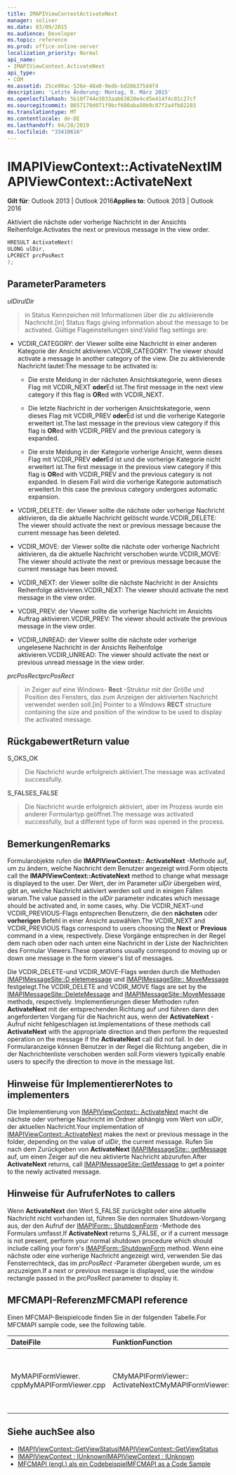 ```yaml
---
title: IMAPIViewContextActivateNext
manager: soliver
ms.date: 03/09/2015
ms.audience: Developer
ms.topic: reference
ms.prod: office-online-server
localization_priority: Normal
api_name:
- IMAPIViewContext.ActivateNext
api_type:
- COM
ms.assetid: 25ce90ac-526e-48a0-9edb-bd266375d4f4
description: 'Letzte Änderung: Montag, 9. März 2015'
ms.openlocfilehash: 5b10f744e3033aab63820e4cd5e414f4c01c27cf
ms.sourcegitcommit: 8657170d071f9bcf680aba50b9c07f2a4fb82283
ms.translationtype: MT
ms.contentlocale: de-DE
ms.lasthandoff: 04/28/2019
ms.locfileid: "33410616"
---
```

# <a name="imapiviewcontextactivatenext"></a><span data-ttu-id="a61f8-103">IMAPIViewContext::ActivateNext</span><span class="sxs-lookup"><span data-stu-id="a61f8-103">IMAPIViewContext::ActivateNext</span></span>

<span data-ttu-id="a61f8-104">**Gilt für**: Outlook 2013 | Outlook 2016</span><span class="sxs-lookup"><span data-stu-id="a61f8-104">**Applies to**: Outlook 2013 | Outlook 2016</span></span> 
  
<span data-ttu-id="a61f8-105">Aktiviert die nächste oder vorherige Nachricht in der Ansichts Reihenfolge.</span><span class="sxs-lookup"><span data-stu-id="a61f8-105">Activates the next or previous message in the view order.</span></span> 
  
```cpp
HRESULT ActivateNext(
ULONG ulDir,
LPCRECT prcPosRect
);
```

## <a name="parameters"></a><span data-ttu-id="a61f8-106">Parameter</span><span class="sxs-lookup"><span data-stu-id="a61f8-106">Parameters</span></span>

<span data-ttu-id="a61f8-107">_ulDir_</span><span class="sxs-lookup"><span data-stu-id="a61f8-107">_ulDir_</span></span>
  
> <span data-ttu-id="a61f8-108">in Status Kennzeichen mit Informationen über die zu aktivierende Nachricht.</span><span class="sxs-lookup"><span data-stu-id="a61f8-108">[in] Status flags giving information about the message to be activated.</span></span> <span data-ttu-id="a61f8-109">Gültige Flageinstellungen sind:</span><span class="sxs-lookup"><span data-stu-id="a61f8-109">Valid flag settings are:</span></span>
    
  - <span data-ttu-id="a61f8-110">VCDIR_CATEGORY: der Viewer sollte eine Nachricht in einer anderen Kategorie der Ansicht aktivieren.</span><span class="sxs-lookup"><span data-stu-id="a61f8-110">VCDIR_CATEGORY: The viewer should activate a message in another category of the view.</span></span> <span data-ttu-id="a61f8-111">Die zu aktivierende Nachricht lautet:</span><span class="sxs-lookup"><span data-stu-id="a61f8-111">The message to be activated is:</span></span> 
        
    - <span data-ttu-id="a61f8-112">Die erste Meldung in der nächsten Ansichtskategorie, wenn dieses Flag mit VCDIR_NEXT **oder**Ed ist.</span><span class="sxs-lookup"><span data-stu-id="a61f8-112">The first message in the next view category if this flag is **OR**ed with VCDIR_NEXT.</span></span> 
        
    - <span data-ttu-id="a61f8-113">Die letzte Nachricht in der vorherigen Ansichtskategorie, wenn dieses Flag mit VCDIR_PREV **oder**Ed ist und die vorherige Kategorie erweitert ist.</span><span class="sxs-lookup"><span data-stu-id="a61f8-113">The last message in the previous view category if this flag is **OR**ed with VCDIR_PREV and the previous category is expanded.</span></span> 
        
    - <span data-ttu-id="a61f8-114">Die erste Meldung in der Kategorie vorherige Ansicht, wenn dieses Flag mit VCDIR_PREV **oder**Ed ist und die vorherige Kategorie nicht erweitert ist.</span><span class="sxs-lookup"><span data-stu-id="a61f8-114">The first message in the previous view category if this flag is **OR**ed with VCDIR_PREV and the previous category is not expanded.</span></span> <span data-ttu-id="a61f8-115">In diesem Fall wird die vorherige Kategorie automatisch erweitert.</span><span class="sxs-lookup"><span data-stu-id="a61f8-115">In this case the previous category undergoes automatic expansion.</span></span> 
        
  - <span data-ttu-id="a61f8-116">VCDIR_DELETE: der Viewer sollte die nächste oder vorherige Nachricht aktivieren, da die aktuelle Nachricht gelöscht wurde.</span><span class="sxs-lookup"><span data-stu-id="a61f8-116">VCDIR_DELETE: The viewer should activate the next or previous message because the current message has been deleted.</span></span> 
        
  - <span data-ttu-id="a61f8-117">VCDIR_MOVE: der Viewer sollte die nächste oder vorherige Nachricht aktivieren, da die aktuelle Nachricht verschoben wurde.</span><span class="sxs-lookup"><span data-stu-id="a61f8-117">VCDIR_MOVE: The viewer should activate the next or previous message because the current message has been moved.</span></span> 
        
  - <span data-ttu-id="a61f8-118">VCDIR_NEXT: der Viewer sollte die nächste Nachricht in der Ansichts Reihenfolge aktivieren.</span><span class="sxs-lookup"><span data-stu-id="a61f8-118">VCDIR_NEXT: The viewer should activate the next message in the view order.</span></span> 
        
  - <span data-ttu-id="a61f8-119">VCDIR_PREV: der Viewer sollte die vorherige Nachricht im Ansichts Auftrag aktivieren.</span><span class="sxs-lookup"><span data-stu-id="a61f8-119">VCDIR_PREV: The viewer should activate the previous message in the view order.</span></span> 
        
  - <span data-ttu-id="a61f8-120">VCDIR_UNREAD: der Viewer sollte die nächste oder vorherige ungelesene Nachricht in der Ansichts Reihenfolge aktivieren.</span><span class="sxs-lookup"><span data-stu-id="a61f8-120">VCDIR_UNREAD: The viewer should activate the next or previous unread message in the view order.</span></span> 
    
<span data-ttu-id="a61f8-121">_prcPosRect_</span><span class="sxs-lookup"><span data-stu-id="a61f8-121">_prcPosRect_</span></span>
  
> <span data-ttu-id="a61f8-122">in Zeiger auf eine Windows- **Rect** -Struktur mit der Größe und Position des Fensters, das zum Anzeigen der aktivierten Nachricht verwendet werden soll.</span><span class="sxs-lookup"><span data-stu-id="a61f8-122">[in] Pointer to a Windows **RECT** structure containing the size and position of the window to be used to display the activated message.</span></span> 
    
## <a name="return-value"></a><span data-ttu-id="a61f8-123">Rückgabewert</span><span class="sxs-lookup"><span data-stu-id="a61f8-123">Return value</span></span>

<span data-ttu-id="a61f8-124">S_OK</span><span class="sxs-lookup"><span data-stu-id="a61f8-124">S_OK</span></span> 
  
> <span data-ttu-id="a61f8-125">Die Nachricht wurde erfolgreich aktiviert.</span><span class="sxs-lookup"><span data-stu-id="a61f8-125">The message was activated successfully.</span></span> 
    
<span data-ttu-id="a61f8-126">S_FALSE</span><span class="sxs-lookup"><span data-stu-id="a61f8-126">S_FALSE</span></span> 
  
> <span data-ttu-id="a61f8-127">Die Nachricht wurde erfolgreich aktiviert, aber im Prozess wurde ein anderer Formulartyp geöffnet.</span><span class="sxs-lookup"><span data-stu-id="a61f8-127">The message was activated successfully, but a different type of form was opened in the process.</span></span>
    
## <a name="remarks"></a><span data-ttu-id="a61f8-128">Bemerkungen</span><span class="sxs-lookup"><span data-stu-id="a61f8-128">Remarks</span></span>

<span data-ttu-id="a61f8-129">Formularobjekte rufen die **IMAPIViewContext:: ActivateNext** -Methode auf, um zu ändern, welche Nachricht dem Benutzer angezeigt wird.</span><span class="sxs-lookup"><span data-stu-id="a61f8-129">Form objects call the **IMAPIViewContext::ActivateNext** method to change what message is displayed to the user.</span></span> <span data-ttu-id="a61f8-130">Der Wert, der im Parameter _ulDir_ übergeben wird, gibt an, welche Nachricht aktiviert werden soll und in einigen Fällen warum.</span><span class="sxs-lookup"><span data-stu-id="a61f8-130">The value passed in the  _ulDir_ parameter indicates which message should be activated and, in some cases, why.</span></span> <span data-ttu-id="a61f8-131">Die VCDIR_NEXT-und VCDIR_PREVIOUS-Flags entsprechen Benutzern, die den **nächsten** oder **vorherigen** Befehl in einer Ansicht auswählen.</span><span class="sxs-lookup"><span data-stu-id="a61f8-131">The VCDIR_NEXT and VCDIR_PREVIOUS flags correspond to users choosing the **Next** or **Previous** command in a view, respectively.</span></span> <span data-ttu-id="a61f8-132">Diese Vorgänge entsprechen in der Regel dem nach oben oder nach unten eine Nachricht in der Liste der Nachrichten des Formular Viewers.</span><span class="sxs-lookup"><span data-stu-id="a61f8-132">These operations usually correspond to moving up or down one message in the form viewer's list of messages.</span></span> 
  
<span data-ttu-id="a61f8-133">Die VCDIR_DELETE-und VCDIR_MOVE-Flags werden durch die Methoden [IMAPIMessageSite::D eletemessage](imapimessagesite-deletemessage.md) und [IMAPIMessageSite:: MoveMessage](imapimessagesite-movemessage.md) festgelegt.</span><span class="sxs-lookup"><span data-stu-id="a61f8-133">The VCDIR_DELETE and VCDIR_MOVE flags are set by the [IMAPIMessageSite::DeleteMessage](imapimessagesite-deletemessage.md) and [IMAPIMessageSite::MoveMessage](imapimessagesite-movemessage.md) methods, respectively.</span></span> <span data-ttu-id="a61f8-134">Implementierungen dieser Methoden rufen **ActivateNext** mit der entsprechenden Richtung auf und führen dann den angeforderten Vorgang für die Nachricht aus, wenn der **ActivateNext** -Aufruf nicht fehlgeschlagen ist.</span><span class="sxs-lookup"><span data-stu-id="a61f8-134">Implementations of these methods call **ActivateNext** with the appropriate direction and then perform the requested operation on the message if the **ActivateNext** call did not fail.</span></span> <span data-ttu-id="a61f8-135">In der Formularanzeige können Benutzer in der Regel die Richtung angeben, die in der Nachrichtenliste verschoben werden soll.</span><span class="sxs-lookup"><span data-stu-id="a61f8-135">Form viewers typically enable users to specify the direction to move in the message list.</span></span> 
  
## <a name="notes-to-implementers"></a><span data-ttu-id="a61f8-136">Hinweise für Implementierer</span><span class="sxs-lookup"><span data-stu-id="a61f8-136">Notes to implementers</span></span>

<span data-ttu-id="a61f8-137">Die Implementierung von [IMAPIViewContext:: ActivateNext](imapiviewcontext-activatenext.md) macht die nächste oder vorherige Nachricht im Ordner abhängig vom Wert von _ulDir_, der aktuellen Nachricht.</span><span class="sxs-lookup"><span data-stu-id="a61f8-137">Your implementation of [IMAPIViewContext::ActivateNext](imapiviewcontext-activatenext.md) makes the next or previous message in the folder, depending on the value of  _ulDir_, the current message.</span></span> <span data-ttu-id="a61f8-138">Rufen Sie nach dem Zurückgeben von **ActivateNext** [IMAPIMessageSite:: getMessage](imapimessagesite-getmessage.md) auf, um einen Zeiger auf die neu aktivierte Nachricht abzurufen.</span><span class="sxs-lookup"><span data-stu-id="a61f8-138">After **ActivateNext** returns, call [IMAPIMessageSite::GetMessage](imapimessagesite-getmessage.md) to get a pointer to the newly activated message.</span></span> 
  
## <a name="notes-to-callers"></a><span data-ttu-id="a61f8-139">Hinweise für Aufrufer</span><span class="sxs-lookup"><span data-stu-id="a61f8-139">Notes to callers</span></span>

<span data-ttu-id="a61f8-140">Wenn **ActivateNext** den Wert S_FALSE zurückgibt oder eine aktuelle Nachricht nicht vorhanden ist, führen Sie den normalen Shutdown-Vorgang aus, der den Aufruf der [IMAPIForm:: ShutdownForm](imapiform-shutdownform.md) -Methode des Formulars umfasst.</span><span class="sxs-lookup"><span data-stu-id="a61f8-140">If **ActivateNext** returns S_FALSE, or if a current message is not present, perform your normal shutdown procedure which should include calling your form's [IMAPIForm::ShutdownForm](imapiform-shutdownform.md) method.</span></span> <span data-ttu-id="a61f8-141">Wenn eine nächste oder eine vorherige Nachricht angezeigt wird, verwenden Sie das Fensterrechteck, das im _prcPosRect_ -Parameter übergeben wurde, um es anzuzeigen.</span><span class="sxs-lookup"><span data-stu-id="a61f8-141">If a next or previous message is displayed, use the window rectangle passed in the  _prcPosRect_ parameter to display it.</span></span> 
  
## <a name="mfcmapi-reference"></a><span data-ttu-id="a61f8-142">MFCMAPI-Referenz</span><span class="sxs-lookup"><span data-stu-id="a61f8-142">MFCMAPI reference</span></span>

<span data-ttu-id="a61f8-143">Einen MFCMAP-Beispielcode finden Sie in der folgenden Tabelle.</span><span class="sxs-lookup"><span data-stu-id="a61f8-143">For MFCMAPI sample code, see the following table.</span></span>
  
|<span data-ttu-id="a61f8-144">**Datei**</span><span class="sxs-lookup"><span data-stu-id="a61f8-144">**File**</span></span>|<span data-ttu-id="a61f8-145">**Funktion**</span><span class="sxs-lookup"><span data-stu-id="a61f8-145">**Function**</span></span>|<span data-ttu-id="a61f8-146">**Comment**</span><span class="sxs-lookup"><span data-stu-id="a61f8-146">**Comment**</span></span>|
|:-----|:-----|:-----|
|<span data-ttu-id="a61f8-147">MyMAPIFormViewer. cpp</span><span class="sxs-lookup"><span data-stu-id="a61f8-147">MyMAPIFormViewer.cpp</span></span>  <br/> |<span data-ttu-id="a61f8-148">CMyMAPIFormViewer:: ActivateNext</span><span class="sxs-lookup"><span data-stu-id="a61f8-148">CMyMAPIFormViewer::ActivateNext</span></span>  <br/> |<span data-ttu-id="a61f8-149">MFCMAPI implementiert die **IMAPIViewContext:: ActivateNext** -Methode in dieser Funktion.</span><span class="sxs-lookup"><span data-stu-id="a61f8-149">MFCMAPI implements the **IMAPIViewContext::ActivateNext** method in this function.</span></span>  <br/> |
   
## <a name="see-also"></a><span data-ttu-id="a61f8-150">Siehe auch</span><span class="sxs-lookup"><span data-stu-id="a61f8-150">See also</span></span>

- [<span data-ttu-id="a61f8-151">IMAPIViewContext::GetViewStatus</span><span class="sxs-lookup"><span data-stu-id="a61f8-151">IMAPIViewContext::GetViewStatus</span></span>](imapiviewcontext-getviewstatus.md)
- [<span data-ttu-id="a61f8-152">IMAPIViewContext : IUnknown</span><span class="sxs-lookup"><span data-stu-id="a61f8-152">IMAPIViewContext : IUnknown</span></span>](imapiviewcontextiunknown.md)
- [<span data-ttu-id="a61f8-153">MFCMAPI (engl.) als ein Codebeispiel</span><span class="sxs-lookup"><span data-stu-id="a61f8-153">MFCMAPI as a Code Sample</span></span>](mfcmapi-as-a-code-sample.md)

